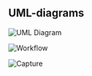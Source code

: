
## UML-diagrams
![UML Diagram](https://user-images.githubusercontent.com/73679364/134617852-99c35a03-c38a-4db2-9900-6bfaa91026d2.png)

![Workflow](https://user-images.githubusercontent.com/73679364/134618297-d283e0b2-f7ab-4292-9a3c-8787db7352c1.png)

![Capture](https://user-images.githubusercontent.com/73679364/134618415-ad6b3afc-f1ce-4891-9417-6051293efe34.PNG)
